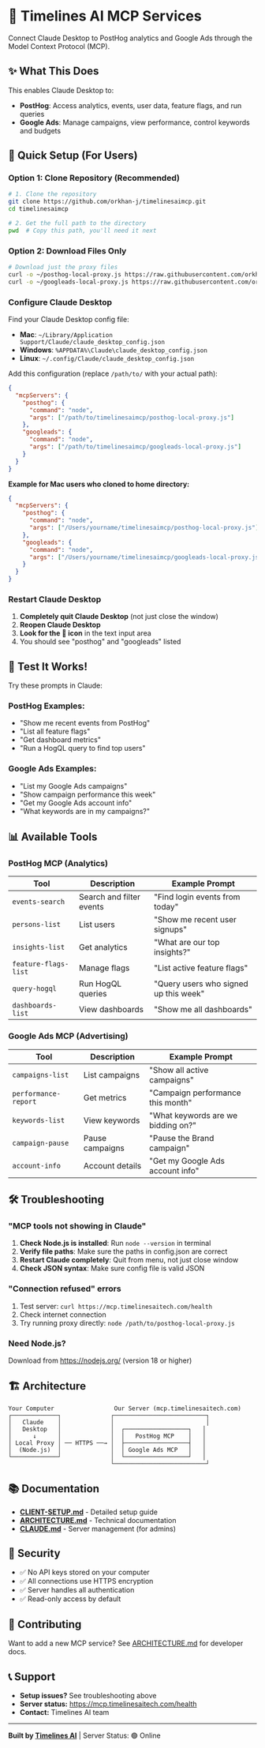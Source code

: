 # 🚀 Timelines AI MCP Services

Connect Claude Desktop to PostHog analytics and Google Ads through the Model Context Protocol (MCP).

## ✨ What This Does

This enables Claude Desktop to:
- **PostHog**: Access analytics, events, user data, feature flags, and run queries
- **Google Ads**: Manage campaigns, view performance, control keywords and budgets

## 🎯 Quick Setup (For Users)

### Option 1: Clone Repository (Recommended)

```bash
# 1. Clone the repository
git clone https://github.com/orkhan-j/timelinesaimcp.git
cd timelinesaimcp

# 2. Get the full path to the directory
pwd  # Copy this path, you'll need it next
```

### Option 2: Download Files Only

```bash
# Download just the proxy files
curl -o ~/posthog-local-proxy.js https://raw.githubusercontent.com/orkhan-j/timelinesaimcp/main/posthog-local-proxy.js
curl -o ~/googleads-local-proxy.js https://raw.githubusercontent.com/orkhan-j/timelinesaimcp/main/googleads-local-proxy.js
```

### Configure Claude Desktop

Find your Claude Desktop config file:
- **Mac**: `~/Library/Application Support/Claude/claude_desktop_config.json`
- **Windows**: `%APPDATA%\Claude\claude_desktop_config.json`
- **Linux**: `~/.config/Claude/claude_desktop_config.json`

Add this configuration (replace `/path/to/` with your actual path):

```json
{
  "mcpServers": {
    "posthog": {
      "command": "node",
      "args": ["/path/to/timelinesaimcp/posthog-local-proxy.js"]
    },
    "googleads": {
      "command": "node",
      "args": ["/path/to/timelinesaimcp/googleads-local-proxy.js"]
    }
  }
}
```

**Example for Mac users who cloned to home directory:**
```json
{
  "mcpServers": {
    "posthog": {
      "command": "node",
      "args": ["/Users/yourname/timelinesaimcp/posthog-local-proxy.js"]
    },
    "googleads": {
      "command": "node",
      "args": ["/Users/yourname/timelinesaimcp/googleads-local-proxy.js"]
    }
  }
}
```

### Restart Claude Desktop

1. **Completely quit Claude Desktop** (not just close the window)
2. **Reopen Claude Desktop**
3. **Look for the 🔌 icon** in the text input area
4. You should see "posthog" and "googleads" listed

## 🎉 Test It Works!

Try these prompts in Claude:

### PostHog Examples:
- "Show me recent events from PostHog"
- "List all feature flags"
- "Get dashboard metrics"
- "Run a HogQL query to find top users"

### Google Ads Examples:
- "List my Google Ads campaigns"
- "Show campaign performance this week"
- "Get my Google Ads account info"
- "What keywords are in my campaigns?"

## 📊 Available Tools

### PostHog MCP (Analytics)
| Tool | Description | Example Prompt |
|------|-------------|----------------|
| `events-search` | Search and filter events | "Find login events from today" |
| `persons-list` | List users | "Show me recent user signups" |
| `insights-list` | Get analytics | "What are our top insights?" |
| `feature-flags-list` | Manage flags | "List active feature flags" |
| `query-hogql` | Run HogQL queries | "Query users who signed up this week" |
| `dashboards-list` | View dashboards | "Show me all dashboards" |

### Google Ads MCP (Advertising)
| Tool | Description | Example Prompt |
|------|-------------|----------------|
| `campaigns-list` | List campaigns | "Show all active campaigns" |
| `performance-report` | Get metrics | "Campaign performance this month" |
| `keywords-list` | View keywords | "What keywords are we bidding on?" |
| `campaign-pause` | Pause campaigns | "Pause the Brand campaign" |
| `account-info` | Account details | "Get my Google Ads account info" |

## 🛠️ Troubleshooting

### "MCP tools not showing in Claude"
1. **Check Node.js is installed**: Run `node --version` in terminal
2. **Verify file paths**: Make sure the paths in config.json are correct
3. **Restart Claude completely**: Quit from menu, not just close window
4. **Check JSON syntax**: Make sure config file is valid JSON

### "Connection refused" errors
1. Test server: `curl https://mcp.timelinesaitech.com/health`
2. Check internet connection
3. Try running proxy directly: `node /path/to/posthog-local-proxy.js`

### Need Node.js?
Download from https://nodejs.org/ (version 18 or higher)

## 🏗️ Architecture

```
Your Computer                 Our Server (mcp.timelinesaitech.com)
┌─────────────┐              ┌──────────────────────────┐
│   Claude    │              │                          │
│   Desktop   │              │  ┌──────────────────┐   │
│      ↓      │              │  │   PostHog MCP    │   │
│ Local Proxy │ ── HTTPS ──→ │  ├──────────────────┤   │
│  (Node.js)  │              │  │ Google Ads MCP   │   │
└─────────────┘              │  └──────────────────┘   │
                             └──────────────────────────┘
```

## 📚 Documentation

- **[CLIENT-SETUP.md](CLIENT-SETUP.md)** - Detailed setup guide
- **[ARCHITECTURE.md](ARCHITECTURE.md)** - Technical documentation
- **[CLAUDE.md](CLAUDE.md)** - Server management (for admins)

## 🔐 Security

- ✅ No API keys stored on your computer
- ✅ All connections use HTTPS encryption
- ✅ Server handles all authentication
- ✅ Read-only access by default

## 🤝 Contributing

Want to add a new MCP service? See [ARCHITECTURE.md](ARCHITECTURE.md) for developer docs.

## 📞 Support

- **Setup issues?** See troubleshooting above
- **Server status:** https://mcp.timelinesaitech.com/health
- **Contact:** Timelines AI team

---

**Built by [Timelines AI](https://timelinesai.com)** | Server Status: 🟢 Online